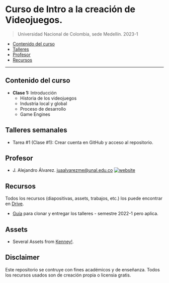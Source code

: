 # Curso de Intro a la creación de Videojuegos.
> Universidad Nacional de Colombia, sede Medellín. 2023-1


- [Contenido del curso](#contenido-del-curso)
- [Talleres](#talleres-semanales)
- [Profesor](#profesor)
- [Recursos](#recursos)

---

## Contenido del curso
- **Clase 1:** Introducción 
	- Historia de los videojuegos
	- Industria local y global
	- Proceso de desarrollo
	- Game Engines


## Talleres semanales
- Tarea #1 (Clase #1): Crear cuenta en GitHub y acceso al repositorio.

## Profesor
- J. Alejandro Álvarez. juaalvarezme@unal.edu.co [![website](https://img.shields.io/badge/Website-46a2f1.svg?&style=flat-square&logo=Google-Chrome&logoColor=white&link=http://www.alejoalvarez.me/)](http://www.alejoalvarez.me/)

## Recursos
Todos los recursos (diapositivas, assets, trabajos, etc.) los puede encontrar en [Drive](https://drive.google.com/drive/u/2/folders/1yHNvKn3HkLmO19o1FgcFoLtH1D1WniuA).

- [Guía](https://youtu.be/xh_1Oyn83no) para clonar y entregar los talleres - semestre 2022-1 pero aplica.

## Assets
- Several Assets from [Kenney!](https://www.kenney.nl/assets).

## Disclaimer
Este repositorio se contruye con fines académicos y de enseñanza. 
Todos los recursos usados son de creación propia o licensia gratis.